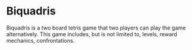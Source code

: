 # Biquadris
Biquadris is a two board tetris game that two players can play the game alternatively. This game includes, but is not limited to, levels, reward mechanics, confrontations.
